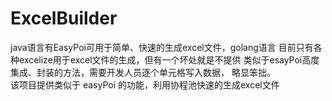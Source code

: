 # ExcelBuilder
java语言有EasyPoi可用于简单、快速的生成excel文件，golang语言
目前只有各种excelize用于excel文件的生成，但有一个坏处就是不提供
类似于esayPoi高度集成、封装的方法，需要开发人员逐个单元格写入数据，
略显笨拙。  
该项目提供类似于 easyPoi 的功能，利用协程池快速的生成excel文件